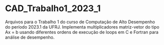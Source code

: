 # CAD_Trabalho1_2023_1
Arquivos para o Trabalho 1 do curso de Computação de Alto Desempenho do período 2023.1 da UFRJ. Implementa multiplicadores matriz-vetor do tipo Ax = b usando diferentes ordens de execução de loops em C e Fortran para análise de desempenho.
